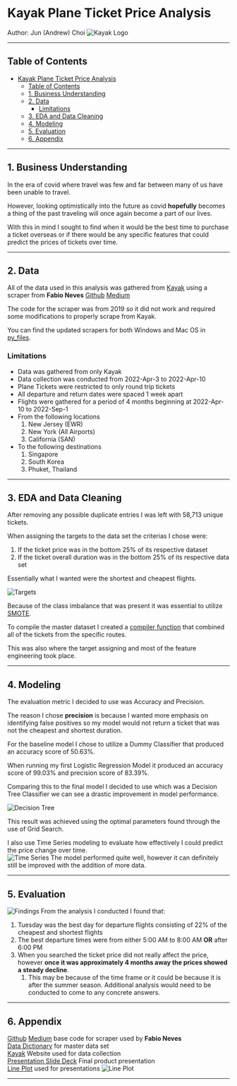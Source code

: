 # Kayak Plane Ticket Price Analysis

Author: Jun (Andrew) Choi
![Kayak Logo](/images/Kayak-Logo.png)

---

## Table of Contents

- [Kayak Plane Ticket Price Analysis](#kayak-plane-ticket-price-analysis)
  - [Table of Contents](#table-of-contents)
  - [1. Business Understanding](#1-business-understanding)
  - [2. Data](#2-data)
    - [Limitations](#limitations)
  - [3. EDA and Data Cleaning](#3-eda-and-data-cleaning)
  - [4. Modeling](#4-modeling)
  - [5. Evaluation](#5-evaluation)
  - [6. Appendix](#6-appendix)

---

## 1. Business Understanding

In the era of covid where travel was few and far between many of us have been unable to travel.  

However, looking optimistically into the future as covid **hopefully** becomes a thing of the past traveling will once again become a part of our lives.  

With this in mind I sought to find when it would be the best time to purchase a ticket overseas or if there would be any specific features that could predict the prices of tickets over time.

---

## 2. Data

All of the data used in this analysis was gathered from [Kayak](https://www.kayak.com/flights) using a scraper from **Fabio Neves** [Github](https://github.com/fnneves/flight_scraper/blob/master/FlightScraper%20python%20bot%20for%20kayak.ipynb) [Medium](https://medium.com/@fneves/if-you-like-to-travel-let-python-help-you-scrape-the-best-fares-5a1f26213086)  

The code for the scraper was from 2019 so it did not work and required some modifications to properly scrape from Kayak.  

You can find the updated scrapers for both Windows and Mac OS in [py_files](https://github.com/cjunhyuk/plane_price_proj/tree/master/py_files).

### Limitations

- Data was gathered from only Kayak
- Data collection was conducted from 2022-Apr-3 to 2022-Apr-10
- Plane Tickets were restricted to only round trip tickets
- All departure and return dates were spaced 1 week apart
- Flights were gathered for a period of 4 months beginning at 2022-Apr-10 to 2022-Sep-1
- From the following locations
    1. New Jersey (EWR)
    2. New York (All Airports)
    3. California (SAN)
- To the following destinations
    1. Singapore
    2. South Korea
    3. Phuket, Thailand

---

## 3. EDA and Data Cleaning

After removing any possible duplicate entries I was left with 58,713 unique tickets.  

When assigning the targets to the data set the criterias I chose were:

1. If the ticket price was in the bottom 25% of its respective dataset
2. If the ticket overall duration was in the bottom 25% of its respective data set

Essentially what I wanted were the shortest and cheapest flights.  

![Targets](/images/Target%20Split.png)

Because of the class imbalance that was present it was essential to utilize [SMOTE](https://imbalanced-learn.org/stable/references/generated/imblearn.over_sampling.SMOTE.html).  

To compile the master dataset I created a [compiler function](https://github.com/cjunhyuk/plane_price_proj/blob/master/py_files/cleaner.py) that combined all of the tickets from the specific routes.  

This was also where the target assigning and most of the feature engineering took place.

---

## 4. Modeling

The evaluation metric I decided to use was Accuracy and Precision.  

The reason I chose **precision** is because I wanted more emphasis on identifying false positives so my model would not return a ticket that was not the cheapest and shortest duration.  

For the baseline model I chose to utilize a Dummy Classifier that produced an accuracy score of 50.63%.  

When running my first Logistic Regression Model it produced an accuracy score of 99.03% and precision score of 83.39%.  

Comparing this to the final model I decided to use which was a Decision Tree Classifier we can see a drastic improvement in model performance.  

![Decision Tree](images/DTree_Matrix.png)

This result was achieved using the optimal parameters found through the use of Grid Search.  

I also use Time Series modeling to evaluate how effectively I could predict the price change over time.  
![Time Series](images/TSeries_Plot.png)
The model performed quite well, however it can definitely still be improved with the addition of more data.  

---

## 5. Evaluation

![Findings](images/Finding_Vis.png)
From the analysis I conducted I found that:

1. Tuesday was the best day for departure flights consisting of 22% of the cheapest and shortest flights
2. The best departure times were from either 5:00 AM to 8:00 AM **OR** after 6:00 PM
3. When you searched the ticket price did not really affect the price, however **once it was approximately 4 months away the prices showed a steady decline**.
   1. This may be because of the time frame or it could be because it is after the summer season. Additional analysis would need to be conducted to come to any concrete answers.

---

## 6. Appendix

[Github](https://github.com/fnneves/flight_scraper/blob/master/FlightScraper%20python%20bot%20for%20kayak.ipynb) [Medium](https://medium.com/@fneves/if-you-like-to-travel-let-python-help-you-scrape-the-best-fares-5a1f26213086) base code for scraper used by **Fabio Neves**  
[Data Dictionary](data/Data%20Dictionary.xlsx) for master data set  
[Kayak](https://www.kayak.com/flights) Website used for data collection  
[Presentation Slide Deck](presentation.pdf) Final product presentation  
[Line Plot](/images/Price%20Lineplot.png) used for presentations
![Line Plot](/images/Price%20Lineplot.png)

---
